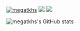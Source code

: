 [![megatkhs](https://komarev.com/ghpvc/?username=megatkhs)](https://github.com/megatkhs/megatkhs/)
[![](https://img.shields.io/badge/X-megatkhs-blue?logo=x&style=flat&message=megatkhs)](https://x.com/megatkhs)
[![](https://img.shields.io/github/followers/megatkhs?label=follow&logo=github&style=flat)](https://github.com/megatkhs)

![megatkhs's GitHub stats](https://github-readme-stats.vercel.app/api?username=megatkhs)

